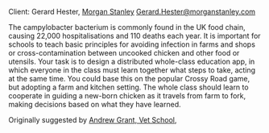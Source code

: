 Client: Gerard Hester, [Morgan Stanley](Morgan_Stanley "wikilink")
<Gerard.Hester@morganstanley.com>

The campylobacter bacterium is commonly found in the UK food chain,
causing 22,000 hospitalisations and 110 deaths each year. It is
important for schools to teach basic principles for avoiding infection
in farms and shops or cross-contamination between uncooked chicken and
other food or utensils. Your task is to design a distributed whole-class
education app, in which everyone in the class must learn together what
steps to take, acting at the same time. You could base this on the
popular Crossy Road game, but adopting a farm and kitchen setting. The
whole class should learn to cooperate in guiding a new-born chicken as
it travels from farm to fork, making decisions based on what they have
learned.

Originally suggested by [Andrew Grant, Vet
School](Andrew_Grant,_Vet_School "wikilink"),
